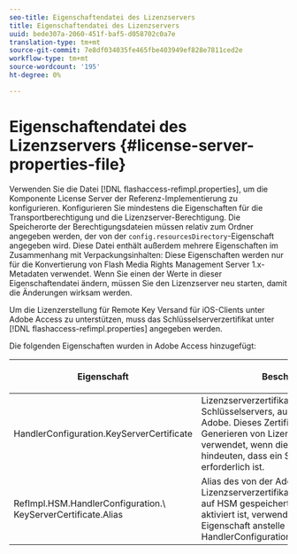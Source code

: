 ```yaml
---
seo-title: Eigenschaftendatei des Lizenzservers
title: Eigenschaftendatei des Lizenzservers
uuid: bede307a-2060-451f-baf5-d058702c0a7e
translation-type: tm+mt
source-git-commit: 7e8df034035fe465fbe403949ef828e7811ced2e
workflow-type: tm+mt
source-wordcount: '195'
ht-degree: 0%

---
```



# Eigenschaftendatei des Lizenzservers {#license-server-properties-file}

Verwenden Sie die Datei [!DNL flashaccess-refimpl.properties], um die Komponente License Server der Referenz-Implementierung zu konfigurieren. Konfigurieren Sie mindestens die Eigenschaften für die Transportberechtigung und die Lizenzserver-Berechtigung. Die Speicherorte der Berechtigungsdateien müssen relativ zum Ordner angegeben werden, der von der `config.resourcesDirectory`-Eigenschaft angegeben wird. Diese Datei enthält außerdem mehrere Eigenschaften im Zusammenhang mit Verpackungsinhalten: Diese Eigenschaften werden nur für die Konvertierung von Flash Media Rights Management Server 1.x-Metadaten verwendet. Wenn Sie einen der Werte in dieser Eigenschaftendatei ändern, müssen Sie den Lizenzserver neu starten, damit die Änderungen wirksam werden.

Um die Lizenzerstellung für Remote Key Versand für iOS-Clients unter Adobe Access zu unterstützen, muss das Schlüsselserverzertifikat unter [!DNL flashaccess-refimpl.properties] angegeben werden.

Die folgenden Eigenschaften wurden in Adobe Access hinzugefügt:

<table frame="all" colsep="1" rowsep="1" class="+ topic/table adobe-d/table " id="table_xz2_lwy_n4"> 
 <thead class="- topic/thead "> 
  <tr rowsep="1" class="- topic/row "> 
   <th colname="1" class="- topic/entry entry"> <p class="- topic/p ">Eigenschaft </p> </th> 
   <th colname="2" class="- topic/entry entry"> <p class="- topic/p ">Beschreibung </p> </th> 
  </tr> 
 </thead>
 <tbody class="- topic/tbody "> 
  <tr rowsep="1" class="- topic/row "> 
   <td colname="1" class="- topic/entry "><span class="codeph"> HandlerConfiguration.KeyServerCertificate</span> </td> 
   <td colname="2" class="- topic/entry "> Lizenzserverzertifikat des Schlüsselservers, ausgestellt von der Adobe. Dieses Zertifikat wird zum Generieren von Lizenzen für iOS-Geräte verwendet, wenn die Metadaten darauf hindeuten, dass ein Schlüsselserver erforderlich ist. </td> 
  </tr> 
  <tr rowsep="0" class="- topic/row "> 
   <td colname="1" class="- topic/entry "><span class="codeph"> RefImpl.HSM.HandlerConfiguration.\ KeyServerCertificate.Alias</span> </td> 
   <td colname="2" class="- topic/entry ">Alias des von der Adobe ausgestellten Lizenzserverzertifikats von Key Server, das auf HSM gespeichert ist. Wenn HSM aktiviert ist, verwenden Sie diese Eigenschaft anstelle von <span class="codeph"> HandlerConfiguration.KeyServerCertificate</span>. </td> 
  </tr> 
 </tbody> 
</table>


